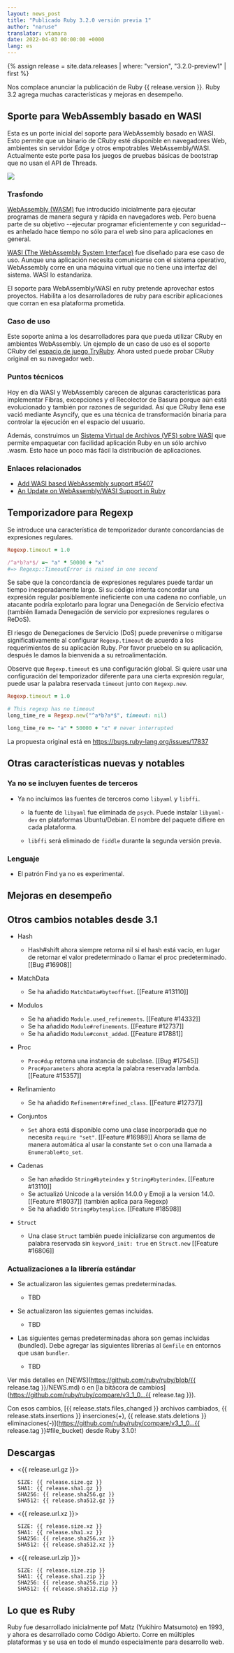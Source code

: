 ```yaml
---
layout: news_post
title: "Publicado Ruby 3.2.0 versión previa 1"
author: "naruse"
translator: vtamara
date: 2022-04-03 00:00:00 +0000
lang: es
---
```


{% assign release = site.data.releases | where: "version", "3.2.0-preview1" | first %}

Nos complace anunciar la publicación de Ruby {{ release.version }}. Ruby 3.2
agrega muchas características y mejoras en desempeño.

## Sporte para WebAssembly basado en WASI

Esta es un porte inicial del soporte para WebAssembly basado en WASI.
Esto permite que un binario de CRuby esté disponible en navegadores Web,
ambientes sin servidor Edge y otros empotrables WebAssembly/WASI.
Actualmente este porte pasa los juegos de pruebas básicas de bootstrap
que no usan el API de Threads.

![](https://i.imgur.com/opCgKy2.png)

### Trasfondo

[WebAssembly (WASM)](https://webassembly.org/) fue introducido inicialmente
para ejecutar programas de manera segura y rápida en navegadores web.
Pero buena parte de su objetivo --ejecutar programar eficientemente y con
seguridad-- es anhelado hace tiempo no sólo para el web sino para aplicaciones
en general.

[WASI (The WebAssembly System Interface)](https://wasi.dev/) fue diseñado
para ese caso de uso.  Aunque una aplicación necesita comunicarse con
el sistema operativo, WebAssembly corre en una máquina virtual que no tiene
una interfaz del sistema.  WASI lo estandariza.

El soporte para WebAssembly/WASI en ruby pretende aprovechar estos
proyectos.  Habilita a los desarrolladores de ruby para escribir aplicaciones
que corran en esa plataforma prometida.

### Caso de uso

Este soporte anima a los desarrolladores para que pueda utilizar
CRuby en ambientes WebAssembly.  Un ejemplo de un caso de uso es
el soporte CRuby del
[espacio de juego TryRuby](https://try.ruby-lang.org/playground/).
Ahora usted puede probar CRuby original en su navegador web.

### Puntos técnicos

Hoy en día WASI y WebAssembly carecen de algunas características para
implementar Fibras, excepciones y el Recolector de Basura porque aún está
evolucionado y también por razones de seguridad.
Así que CRuby llena ese vació mediante Asyncify, que es una técnica de
transformación binaria para controlar la ejecución en el espacio
del usuario.

Además, construimos un [Sistema Virtual de Archivos (VFS) sobre WASI](https://github.com/kateinoigakukun/wasi-vfs/wiki/Getting-Started-with-CRuby)
que permite empaquetar con facilidad aplicación Ruby en un sólo archivo
.wasm. Esto hace un poco más fácil la distribución de aplicaciones.


### Enlaces relacionados

* [Add WASI based WebAssembly support #5407](https://github.com/ruby/ruby/pull/5407)
* [An Update on WebAssembly/WASI Support in Ruby](https://itnext.io/final-report-webassembly-wasi-support-in-ruby-4aface7d90c9)

## Temporizadore para Regexp

Se introduce una característica de temporizador durante concordancias de
expresiones regulares.

```ruby
Regexp.timeout = 1.0

/^a*b?a*$/ =~ "a" * 50000 + "x"
#=> Regexp::TimeoutError is raised in one second
```

Se sabe que la concordancia de expresiones regulares puede tardar un tiempo
inesperadamente largo.  Si su código intenta concordar una expresión regular
posiblemente ineficiente con una cadena no confiable, un atacante podría
explotarlo para lograr una Denegación de Servicio efectiva (también llamada
Denegación de servicio por expresiones regulares o ReDoS).

El riesgo de Denegaciones de Servicio (DoS) puede prevenirse o mitigarse
significativamente al configurar `Regexp.timeout` de acuerdo a los
requerimientos de su aplicación Ruby.  Por favor pruebelo en su aplicación,
después le damos la bienvenida a su retroalimentación.

Observe que `Regexp.timeout` es una configuración global. Si quiere usar una
configuración del temporizador diferente para una cierta
expresión regular, puede usar la palabra reservada `timeout`
junto con `Regexp.new`.

```ruby
Regexp.timeout = 1.0

# This regexp has no timeout
long_time_re = Regexp.new("^a*b?a*$", timeout: nil)

long_time_re =~ "a" * 50000 + "x" # never interrupted
```

La propuesta original está en <https://bugs.ruby-lang.org/issues/17837>

## Otras características nuevas y notables

### Ya no se incluyen fuentes de terceros

* Ya no incluimos las fuentes de terceros como `libyaml` y `libffi`.

    * la fuente de `libyaml` fue eliminada de `psych`. Puede instalar
      `libyaml-dev` en plataformas Ubuntu/Debian. El nombre del
      paquete difiere en cada plataforma.

    * `libffi` será eliminado de `fiddle` durante la segunda versión previa.

### Lenguaje

* El patrón Find ya no es experimental.


## Mejoras en desempeño

## Otros cambios notables desde 3.1

* Hash
    * Hash#shift ahora siempre retorna nil si el hash está vacío,
      en lugar de retornar el valor predeterminado o llamar el
      proc predeterminado. [[Bug #16908]]

* MatchData
    * Se ha añadido `MatchData#byteoffset`. [[Feature #13110]]

* Modulos
    * Se ha añadido `Module.used_refinements`. [[Feature #14332]]
    * Se ha añadido `Module#refinements`. [[Feature #12737]]
    * Se ha añadido `Module#const_added`. [[Feature #17881]]

* Proc
    * `Proc#dup` retorna una instancia de subclase. [[Bug #17545]]
    * `Proc#parameters` ahora acepta la palabra reservada lambda. [[Feature #15357]]

* Refinamiento
    * Se ha añadido `Refinement#refined_class`. [[Feature #12737]]

* Conjuntos
    * `Set` ahora está disponible como una clase incorporada que no necesita
      `require "set"`. [[Feature #16989]]
      Ahora se llama de manera automática al usar la constante `Set` o con una
      llamada a `Enumerable#to_set`.

* Cadenas
    * Se han añadido `String#byteindex` y `String#byterindex`. [[Feature #13110]]
    * Se actualizó Unicode a la versión 14.0.0 y Emoji a la version 14.0. [[Feature #18037]]
      (también aplica para Regexp)
    * Se ha añadido `String#bytesplice`.  [[Feature #18598]]

* `Struct`
    * Una clase `Struct` también puede inicializarse con argumentos de
      palabra reservada sin `keyword_init: true` en `Struct.new` [[Feature #16806]]


### Actualizaciones a la librería estándar

*   Se actualizaron las siguientes gemas predeterminadas.

    * TBD

*   Se actualizaron las siguientes gemas incluidas.

    * TBD

*   Las siguientes gemas predeterminadas ahora son gemas incluidas (bundled).
    Debe agregar las siguientes librerías al `Gemfile` en entornos que usan
    `bundler`.

    * TBD

Ver más detalles en [NEWS](https://github.com/ruby/ruby/blob/{{ release.tag }}/NEWS.md)
o en [la bitácora de cambios](https://github.com/ruby/ruby/compare/v3_1_0...{{ release.tag }}).

Con esos cambios, [{{ release.stats.files_changed }} archivos cambiados, {{ release.stats.insertions }} inserciones(+), {{ release.stats.deletions }} eliminaciones(-)](https://github.com/ruby/ruby/compare/v3_1_0...{{ release.tag }}#file_bucket)
desde Ruby 3.1.0!

## Descargas

* <{{ release.url.gz }}>

      SIZE: {{ release.size.gz }}
      SHA1: {{ release.sha1.gz }}
      SHA256: {{ release.sha256.gz }}
      SHA512: {{ release.sha512.gz }}

* <{{ release.url.xz }}>

      SIZE: {{ release.size.xz }}
      SHA1: {{ release.sha1.xz }}
      SHA256: {{ release.sha256.xz }}
      SHA512: {{ release.sha512.xz }}

* <{{ release.url.zip }}>

      SIZE: {{ release.size.zip }}
      SHA1: {{ release.sha1.zip }}
      SHA256: {{ release.sha256.zip }}
      SHA512: {{ release.sha512.zip }}

## Lo que es Ruby

Ruby fue desarrollado inicialmente pof Matz (Yukihiro Matsumoto) en 1993,
y ahora es desarrollado como Código Abierto. Corre en múltiples plataformas
y se usa en todo el mundo especialmente para desarrollo web.
